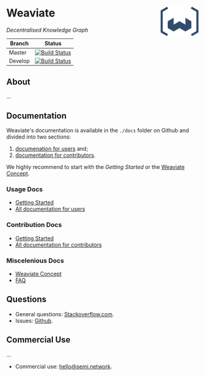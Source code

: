 # Weaviate <img alt='Weaviate logo' src='https://raw.githubusercontent.com/creativesoftwarefdn/weaviate/19de0956c69b66c5552447e84d016f4fe29d12c9/docs/assets/weaviate-logo.png' width='100' align='right' />

_Decentralised Knowledge Graph_

| Branch   | Status        |
| -------- |:-------------:|
| Master   | [![Build Status](https://api.travis-ci.org/creativesoftwarefdn/weaviate.svg?branch=master)](https://travis-ci.org/creativesoftwarefdn/weaviate/branches)
| Develop  | [![Build Status](https://api.travis-ci.org/creativesoftwarefdn/weaviate.svg?branch=develop)](https://travis-ci.org/creativesoftwarefdn/weaviate/branches)

## About

...

## Documentation

Weaviate's documentation is available in the `./docs` folder on Github and divided into two sections:

1. [documenation for users](#usage-docs) and;
2. [documentation for contributors](#contribution-docs).

We highly recommend to start with the _Getting Started_ or the [Weaviate Concept](./docs/en/use/weaviate-concept.md).

### Usage Docs

- [Getting Started](./docs/en/use/getting-started.md)
- [All documentation for users](./docs/en/use)

### Contribution Docs

- [Getting Started](./docs/en/contribute/getting-started.md)
- [All documentation for contributors](./docs/en/contribute)

### Miscelenious Docs

- [Weaviate Concept](./docs/en/use/weaviate-concept.md)
- [FAQ](./docs/en/use/FAQ.md)

## Questions

- General questions: [Stackoverflow.com](https://stackoverflow.com/questions/tagged/weaviate).
- Issues: [Github](https://github.com/creativesoftwarefdn/weaviate/issues).

## Commercial Use

...

- Commercial use: [hello@semi.network](mailto:hello@semi.network).

